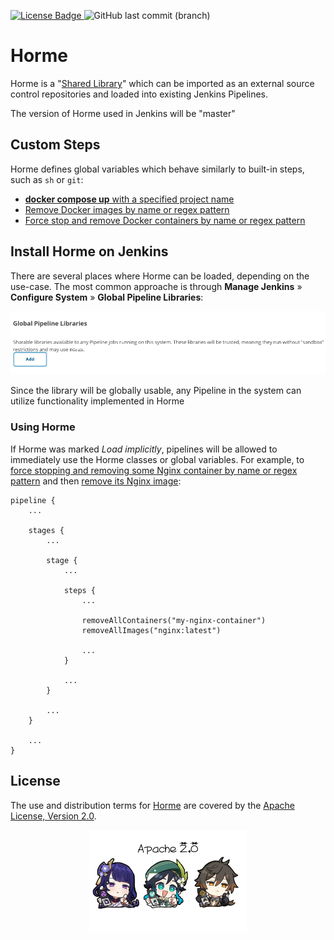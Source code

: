 [ ![License Badge](https://img.shields.io/badge/Apache%202.0-F25910.svg?style=for-the-badge&logo=Apache&logoColor=white) ](https://www.apache.org/licenses/LICENSE-2.0)
![GitHub last commit (branch)](https://img.shields.io/github/last-commit/QubitPi/horme/master?logo=github&style=for-the-badge)

Horme
=====

Horme is a "[Shared Library](https://www.jenkins.io/doc/book/pipeline/shared-libraries/)" which can be imported as an 
external source control repositories and loaded into existing Jenkins Pipelines.

The version of Horme used in Jenkins will be "master"


Custom Steps
------------

Horme defines global variables which behave similarly to built-in steps, such as `sh` or `git`:

- [**docker compose up** with a specified project name](./vars/composeUp.groovy)
- [Remove Docker images by name or regex pattern](./vars/removeAllImages.groovy)
- [Force stop and remove Docker containers by name or regex pattern](./vars/removeAllContainers.groovy)


Install Horme on Jenkins
------------------------

There are several places where Horme can be loaded, depending on the use-case. The most common approache is through
**Manage Jenkins** » **Configure System** » **Global Pipeline Libraries**:

![Error loading install-horme.png](./install-horme.png)

Since the library will be globally usable, any Pipeline in the system can utilize functionality implemented in Horme

### Using Horme

If Horme was marked _Load implicitly_, pipelines will be allowed to immediately use the Horme 
classes or global variables. For example, to
[force stopping and removing some Nginx container by name or regex pattern](./vars/removeAllContainers.groovy) and then
[remove its Nginx image](./vars/removeAllImages.groovy):

```
pipeline {
    ...
    
    stages {
        ...
    
        stage {
            ...
            
            steps {
                ...
            
                removeAllContainers("my-nginx-container")
                removeAllImages("nginx:latest")
                
                ...
            }
            
            ...
        }
        
        ...
    }
    
    ...
}
```


License
-------

The use and distribution terms for [Horme](https://github.com/QubitPi/horme) are covered by the
[Apache License, Version 2.0](http://www.apache.org/licenses/LICENSE-2.0.html).

<div align="center">
    <a href="https://opensource.org/licenses">
        <img align="center" width="50%" alt="License Illustration" src="https://github.com/QubitPi/QubitPi/blob/master/img/apache-2.png?raw=true">
    </a>
</div>
